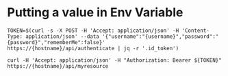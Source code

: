 <!-- TITLE: Jq -->
<!-- SUBTITLE: A quick summary of Jq -->

# Putting a value in Env Variable

```text
TOKEN=$(curl -s -X POST -H 'Accept: application/json' -H 'Content-Type: application/json' --data '{"username":"{username}","password":"{password}","rememberMe":false}' 
https://{hostname}/api/authenticate | jq -r '.id_token')

curl -H 'Accept: application/json' -H "Authorization: Bearer ${TOKEN}" https://{hostname}/api/myresource

```


